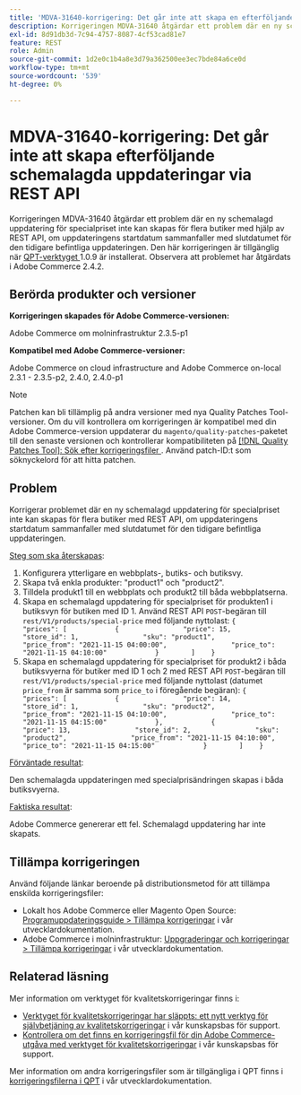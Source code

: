 ```yaml
---
title: 'MDVA-31640-korrigering: Det går inte att skapa en efterföljande schemalagd uppdatering via REST API'
description: Korrigeringen MDVA-31640 åtgärdar ett problem där en ny schemalagd uppdatering för specialpriset inte kan skapas för flera butiker med hjälp av REST API, om uppdateringens startdatum sammanfaller med slutdatumet för den tidigare befintliga uppdateringen. Den här korrigeringen är tillgänglig när [QPT-verktyget (Quality Patches Tool)](/help/announcements/adobe-commerce-announcements/magento-quality-patches-released-new-tool-to-self-serve-quality-patches.md) 1.0.9 är installerat. Observera att problemet har åtgärdats i Adobe Commerce 2.4.2.
exl-id: 8d91db3d-7c94-4757-8087-4cf53cad81e7
feature: REST
role: Admin
source-git-commit: 1d2e0c1b4a8e3d79a362500ee3ec7bde84a6ce0d
workflow-type: tm+mt
source-wordcount: '539'
ht-degree: 0%

---
```


# MDVA-31640-korrigering: Det går inte att skapa efterföljande schemalagda uppdateringar via REST API

Korrigeringen MDVA-31640 åtgärdar ett problem där en ny schemalagd uppdatering för specialpriset inte kan skapas för flera butiker med hjälp av REST API, om uppdateringens startdatum sammanfaller med slutdatumet för den tidigare befintliga uppdateringen. Den här korrigeringen är tillgänglig när [QPT-verktyget ](/help/announcements/adobe-commerce-announcements/magento-quality-patches-released-new-tool-to-self-serve-quality-patches.md) 1.0.9 är installerat. Observera att problemet har åtgärdats i Adobe Commerce 2.4.2.

## Berörda produkter och versioner

**Korrigeringen skapades för Adobe Commerce-versionen:**

Adobe Commerce om molninfrastruktur 2.3.5-p1

**Kompatibel med Adobe Commerce-versioner:**

Adobe Commerce on cloud infrastructure and Adobe Commerce on-local 2.3.1 - 2.3.5-p2, 2.4.0, 2.4.0-p1

>[!NOTE]
>
>Patchen kan bli tillämplig på andra versioner med nya Quality Patches Tool-versioner. Om du vill kontrollera om korrigeringen är kompatibel med din Adobe Commerce-version uppdaterar du `magento/quality-patches`-paketet till den senaste versionen och kontrollerar kompatibiliteten på [[!DNL Quality Patches Tool]: Sök efter korrigeringsfiler ](https://devdocs.magento.com/quality-patches/tool.html#patch-grid). Använd patch-ID:t som söknyckelord för att hitta patchen.

## Problem

Korrigerar problemet där en ny schemalagd uppdatering för specialpriset inte kan skapas för flera butiker med REST API, om uppdateringens startdatum sammanfaller med slutdatumet för den tidigare befintliga uppdateringen.

<u>Steg som ska återskapas</u>:

1. Konfigurera ytterligare en webbplats-, butiks- och butiksvy.
1. Skapa två enkla produkter: &quot;product1&quot; och &quot;product2&quot;.
1. Tilldela produkt1 till en webbplats och produkt2 till båda webbplatserna.
1. Skapa en schemalagd uppdatering för specialpriset för produkten1 i butiksvyn för butiken med ID 1. Använd REST API `POST`-begäran till `rest/V1/products/special-price` med följande nyttolast:
   `{        "prices": [            {                "price": 15,                "store_id": 1,                "sku": "product1",                "price_from": "2021-11-15 04:00:00",                "price_to": "2021-11-15 04:10:00"            }        ]    }`
1. Skapa en schemalagd uppdatering för specialpriset för produkt2 i båda butiksvyerna för butiker med ID 1 och 2 med REST API `POST`-begäran till `rest/V1/products/special-price` med följande nyttolast (datumet `price_from` är samma som `price_to` i föregående begäran):
   `{        "prices": [            {                "price": 14,                "store_id": 1,                "sku": "product2",                "price_from": "2021-11-15 04:10:00",                "price_to": "2021-11-15 04:15:00"            },            {                "price": 13,                "store_id": 2,                "sku": "product2",                "price_from": "2021-11-15 04:10:00",                "price_to": "2021-11-15 04:15:00"            }        ]    }`

<u>Förväntade resultat</u>:

Den schemalagda uppdateringen med specialprisändringen skapas i båda butiksvyerna.

<u>Faktiska resultat</u>:

Adobe Commerce genererar ett fel. Schemalagd uppdatering har inte skapats.

## Tillämpa korrigeringen

Använd följande länkar beroende på distributionsmetod för att tillämpa enskilda korrigeringsfiler:

* Lokalt hos Adobe Commerce eller Magento Open Source: [Programuppdateringsguide > Tillämpa korrigeringar](https://devdocs.magento.com/guides/v2.4/comp-mgr/patching/mqp.html) i vår utvecklardokumentation.
* Adobe Commerce i molninfrastruktur: [Uppgraderingar och korrigeringar > Tillämpa korrigeringar](https://devdocs.magento.com/cloud/project/project-patch.html) i vår utvecklardokumentation.

## Relaterad läsning

Mer information om verktyget för kvalitetskorrigeringar finns i:

* [Verktyget för kvalitetskorrigeringar har släppts: ett nytt verktyg för självbetjäning av kvalitetskorrigeringar](/help/announcements/adobe-commerce-announcements/magento-quality-patches-released-new-tool-to-self-serve-quality-patches.md) i vår kunskapsbas för support.
* [Kontrollera om det finns en korrigeringsfil för din Adobe Commerce-utgåva med verktyget för kvalitetskorrigeringar](/help/support-tools/patches-available-in-qpt-tool/check-patch-for-magento-issue-with-magento-quality-patches.md) i vår kunskapsbas för support.

Mer information om andra korrigeringsfiler som är tillgängliga i QPT finns i [korrigeringsfilerna i QPT](https://devdocs.magento.com/quality-patches/tool.html#patch-grid) i vår utvecklardokumentation.
